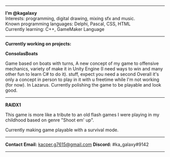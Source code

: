 ___________________________________________________________________
**I’m @kagalaxy**                                                
Interests: programming, digital drawing, mixing sfx and music.     
Known programming languages: Delphi, Pascal, CSS, HTML             
Currently learning: C++, GameMaker Language                                        
___________________________________________________________________

**Currently working on projects:**  

**ConsolasBoats**

Game based on boats with turns,  A new concept of my game to
offensive mechanics, variety of  make it in Unity Engine (I need
ways to win and many other fun   to learn C# to do it).
stuff, expect you need a second  Overall it's only a concept in
person to play in it with u      freetime while I'm not working
(for now).                       In Lazarus.
Currently polishing the game to 
be playable and look good.

____________________________________________________________________

**RAIDX1**

This game is more like a tribute to an old flash games I were
playing in my childhood based on genre "Shoot em' up".

Currently making game playable with a survival mode.

____________________________________________________________________
**Contact**
**Email:** kacper.g7615@gmail.com **Discord:** #ka_galaxy#9142      
____________________________________________________________________
